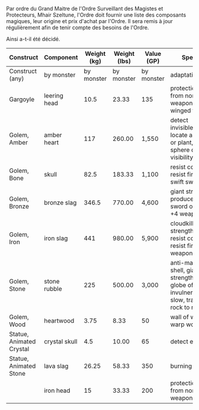 Par ordre du Grand Maitre de l'Ordre Surveillant des Magistes et Protecteurs, Mhair Szeltune, l'Ordre doit fournir une liste des composants magiques, leur origine et prix d'achat par l'Ordre. Il sera remis à jour régulièrement afin de tenir compte des besoins de l'Ordre.

Ainsi a-t-il été décidé.

| Construct                 | Component     | Weight  (kg) | Weight  (lbs) | Value  (GP) | Spells                                                       | Weight  (st) |
| ------------------------- | ------------- | ------------ | ------------- | ----------- | ------------------------------------------------------------ | ------------ |
| Construct (any)           | by monster    | by  monster  | by monster    | by monster  | adaptation                                                   | by monster   |
| Gargoyle                  | leering head  | 10.5         | 23.33         | 135         | protection from normal  weapons, winged flight               | 2 1/3        |
| Golem,  Amber             | amber heart   | 117          | 260.00        | 1,550       | detect invisible, locate  animal or plant, sphere of visibility | 26           |
| Golem,  Bone              | skull         | 82.5         | 183.33        | 1,100       | resist cold, resist fire,  swift sword                       | 18 1/3       |
| Golem,  Bronze            | bronze slag   | 346.5        | 770.00        | 4,600       | giant strength, produce fire,  sword of fire, +4 weapons     | 77           |
| Golem,  Iron              | iron slag     | 441          | 980.00        | 5,900       | cloudkill, giant strength,  resist cold, resist fire, +4 weapons | 98           |
| Golem,  Stone             | stone rubble  | 225          | 500.00        | 3,000       | anti-magic shell, giant  strength, globe of invulnerability, slow, trans. rock to mud | 50           |
| Golem,  Wood              | heartwood     | 3.75         | 8.33          | 50          | wall of wood, warp wood                                      | 5/6          |
| Statue,  Animated Crystal | crystal skull | 4.5          | 10.00         | 65          | detect evil                                                  | 1            |
| Statue,  Animated Stone   | lava slag     | 26.25        | 58.33         | 350         | burning hands                                                | 5 5/6        |
|                           | iron head     | 15           | 33.33         | 200         | protection from normal weapons                               | 3 1/3        |
